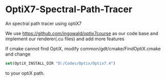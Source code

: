 # OptiX7-Spectral-Path-Tracer
An spectral path tracer using optiX7

We use https://github.com/ingowald/optix7course as our code base and implement our renderer(.cu files) and add more features

If cmake cannot find OptiX, modify common/gdt/cmake/FindOptiX.cmake and change
```cmake
set(OptiX_INSTALL_DIR "D:/Codes/Optix/Optix7.4")
``` 
to your optiX path.
